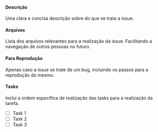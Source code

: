 #### Descrição

Uma clara e concisa descrição sobre do que se trata a issue.

#### Arquivos

Lista dos arquivos relevantes para a realização da issue. Facilitando a navegação de outros pessoas no futuro. 

#### Para Reprodução

Apenas caso a issue se trate de um bug, incluindo os passos para a reprodução do mesmo.

#### Tasks 

Inclui a ordem especifica de realização das tasks para a realização da tarefa.

- [ ] Task 1
- [ ] Task 2
- [ ] Task 3